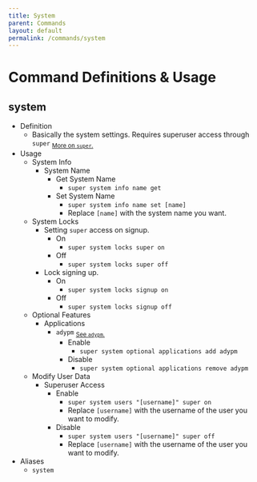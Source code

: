 ```yaml
---
title: System
parent: Commands
layout: default
permalink: /commands/system
---
```


# Command Definitions & Usage

## system

- Definition
  - Basically the system settings. Requires superuser access through `super` <sub>[More on `super`.](https://ady.tomcat.sh/commands/super)</sub>
- Usage
  - System Info
    - System Name
      - Get System Name
        - `super system info name get`
      - Set System Name
        - `super system info name set [name]`
        - Replace `[name]` with the system name you want.
  - System Locks
    - Setting `super` access on signup.
      - On
        - `super system locks super on`
      - Off
        - `super system locks super off`
    - Lock signing up.
      - On
        - `super system locks signup on`
      - Off
        - `super system locks signup off`
  - Optional Features
    - Applications
      - `adypm` <sub>[See `adypm`.](https://ady.tomcat.sh/commands/optional/adypm)</sub>
        - Enable
          - `super system optional applications add adypm`
        - Disable
          - `super system optional applications remove adypm`
  - Modify User Data
    - Superuser Access
      - Enable
        - `super system users "[username]" super on`
        - Replace `[username]` with the username of the user you want to modify.
      - Disable
        - `super system users "[username]" super off`
        - Replace `[username]` with the username of the user you want to modify.
- Aliases
  - `system`
